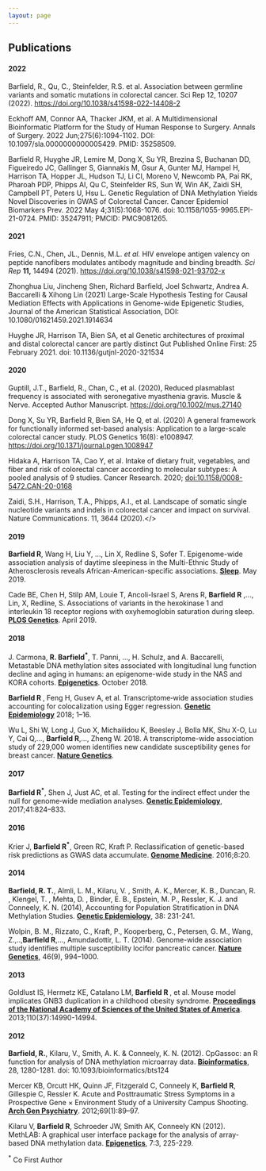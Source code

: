 ```yaml
---
layout: page
---
```


<html lang="en-us">

<h2>

Publications


<h4 id="2022">

2022

</h4>

<p>

Barfield, R., Qu, C., Steinfelder, R.S. et al. Association between germline variants and somatic mutations in colorectal cancer. Sci Rep 12, 10207 (2022). https://doi.org/10.1038/s41598-022-14408-2

</p>

<p>

Eckhoff AM, Connor AA, Thacker JKM, et al. A Multidimensional Bioinformatic Platform for the Study of Human Response to Surgery. Annals of Surgery. 2022 Jun;275(6):1094-1102. DOI: 10.1097/sla.0000000000005429. PMID: 35258509. 

</p>

<p>

Barfield R, Huyghe JR, Lemire M, Dong X, Su YR, Brezina S, Buchanan DD, Figueiredo JC, Gallinger S, Giannakis M, Gsur A, Gunter MJ, Hampel H, Harrison TA, Hopper JL, Hudson TJ, Li CI, Moreno V, Newcomb PA, Pai RK, Pharoah PDP, Phipps AI, Qu C, Steinfelder RS, Sun W, Win AK, Zaidi SH, Campbell PT, Peters U, Hsu L. Genetic Regulation of DNA Methylation Yields Novel Discoveries in GWAS of Colorectal Cancer. Cancer Epidemiol Biomarkers Prev. 2022 May 4;31(5):1068-1076. doi: 10.1158/1055-9965.EPI-21-0724. PMID: 35247911; PMCID: PMC9081265.

</p>

<h4 id="2021">

2021

</h4>

<p>

Fries, C.N., Chen, JL., Dennis, M.L. *et al.* HIV envelope antigen valency on peptide nanofibers modulates antibody magnitude and binding breadth. *Sci Rep* **11,** 14494 (2021). <https://doi.org/10.1038/s41598-021-93702-x>

</p>

<p>

Zhonghua Liu, Jincheng Shen, Richard Barfield, Joel Schwartz, Andrea A. Baccarelli & Xihong Lin (2021) Large-Scale Hypothesis Testing for Causal Mediation Effects with Applications in Genome-wide Epigenetic Studies, Journal of the American Statistical Association, DOI: 10.1080/01621459.2021.1914634

</p>

<p>

Huyghe JR, Harrison TA, Bien SA, et al Genetic architectures of proximal and distal colorectal cancer are partly distinct Gut Published Online First: 25 February 2021. doi: 10.1136/gutjnl-2020-321534

</p>

<h4 id="2020">

2020

</h4>

<p>

Guptill, J.T., Barfield, R., Chan, C., et al. (2020), Reduced plasmablast frequency is associated with seronegative myasthenia gravis. Muscle & Nerve. Accepted Author Manuscript. <https://doi.org/10.1002/mus.27140>

</p>

<p>

Dong X, Su YR, Barfield R, Bien SA, He Q, et al. (2020) A general framework for functionally informed set-based analysis: Application to a large-scale colorectal cancer study. PLOS Genetics 16(8): e1008947. <https://doi.org/10.1371/journal.pgen.1008947>

</p>

<p>

Hidaka A, Harrison TA, Cao Y, et al. Intake of dietary fruit, vegetables, and fiber and risk of colorectal cancer according to molecular subtypes: A pooled analysis of 9 studies. Cancer Research. 2020; <doi:10.1158/0008-5472.CAN-20-0168>

</p>

<p>

Zaidi, S.H., Harrison, T.A., Phipps, A.I., et al. Landscape of somatic single nucleotide variants and indels in colorectal cancer and impact on survival. Nature Communications. 11, 3644 (2020).\</\>

<h4 id="2019">

2019

</h4>

<p>

<b>Barfield R</b>, Wang H, Liu Y, …, Lin X, Redline S, Sofer T. Epigenome-wide association analysis of daytime sleepiness in the Multi-Ethnic Study of Atherosclerosis reveals African-American-specific associations. <a href="https://academic.oup.com/sleep/advance-article/doi/10.1093/sleep/zsz101/5492629"><b>Sleep</b></a>. May 2019.

</p>

<p>

Cade BE, Chen H, Stilp AM, Louie T, Ancoli-Israel S, Arens R, <b>Barfield R</b> ,..., Lin, X, Redline, S. Associations of variants in the hexokinase 1 and interleukin 18 receptor regions with oxyhemoglobin saturation during sleep. <a href="https://www.ncbi.nlm.nih.gov/pubmed/30990817"><b>PLOS Genetics</b></a>. April 2019.

</p>

<h4 id="2018">

2018

</h4>

<p>

J. Carmona, <b>R. Barfield<sup>\*</sup></b>, T. Panni, ..., H. Schulz, and A. Baccarelli, Metastable DNA methylation sites associated with longitudinal lung function decline and aging in humans: an epigenome-wide study in the NAS and KORA cohorts. <a href="https://www.ncbi.nlm.nih.gov/pubmed/30343628"><b>Epigenetics</b></a>. October 2018.

</p>

<p>

<b>Barfield R </b>, Feng H, Gusev A, et al. Transcriptome‐wide association studies accounting for colocalization using Egger regression. <a href="https://doi.org/10.1002/gepi.22131"><b>Genetic Epidemiology</b></a> 2018; 1–16.

</p>

<p>

Wu L, Shi W, Long J, Guo X, Michailidou K, Beesley J, Bolla MK, Shu X-O, Lu Y, Cai Q,..., <b>Barfield R</b>,..., Zheng W. 2018. A transcriptome-wide association study of 229,000 women identifies new candidate susceptibility genes for breast cancer. <a href="https://www.nature.com/articles/s41588-018-0132-x"><b>Nature Genetics</b></a>.

<p>

<h4 id="2017">

2017

</h4>

<p>

<b>Barfield R<sup>\*</sup></b>, Shen J, Just AC, et al. Testing for the indirect effect under the null for genome‐wide mediation analyses. <a href="https://doi.org/10.1002/gepi.22084"><b>Genetic Epidemiology</b></a>, 2017;41:824–833.

</p>

<h4 id="2016">

2016

</h4>

<p>

Krier J, <b>Barfield R<sup>\*</sup></b>, Green RC, Kraft P. Reclassification of genetic-based risk predictions as GWAS data accumulate. <a href="http://doi.org/10.1186/s13073-016-0272-5"><b>Genome Medicine</b></a>. 2016;8:20.

</p>

<h4 id="2014">

2014

</h4>

<p>

<b>Barfield, R. T.</b>, Almli, L. M., Kilaru, V. , Smith, A. K., Mercer, K. B., Duncan, R. , Klengel, T. , Mehta, D. , Binder, E. B., Epstein, M. P., Ressler, K. J. and Conneely, K. N. (2014), Accounting for Population Stratification in DNA Methylation Studies. <a href="https://doi.org/10.1002/gepi.21789"><b>Genetic Epidemiology</b></a>, 38: 231-241.

</p>

<p>

Wolpin, B. M., Rizzato, C., Kraft, P., Kooperberg, C., Petersen, G. M., Wang, Z.,..,<b>Barfield R</b>,..., Amundadottir, L. T. (2014). Genome-wide association study identifies multiple susceptibility locifor pancreatic cancer. <a href="http://doi.org/10.1038/ng.3052"><b>Nature Genetics</b></a>, 46(9), 994–1000.

</p>

<h4 id="2013">

2013

</h4>

<p>

Goldlust IS, Hermetz KE, Catalano LM, <b>Barfield R </b>, et al. Mouse model implicates GNB3 duplication in a childhood obesity syndrome. <a href="http://doi.org/10.1073/pnas.1305999110"><b>Proceedings of the National Academy of Sciences of the United States of America</b></a>. 2013;110(37):14990-14994.

</p>

<h4 id="2012">

2012

</h4>

<p>

<b>Barfield, R.</b>, Kilaru, V., Smith, A. K. & Conneely, K. N. (2012). CpGassoc: an R function for analysis of DNA methylation microarray data. <a href="https://academic.oup.com/bioinformatics/article/28/9/1280/312316"><b>Bioinformatics</b></a>, 28, 1280-1281. doi: 10.1093/bioinformatics/bts124

</p>

<p>

Mercer KB, Orcutt HK, Quinn JF, Fitzgerald C, Conneely K, <b>Barfield R</b>, Gillespie C, Ressler K. Acute and Posttraumatic Stress Symptoms in a Prospective Gene × Environment Study of a University Campus Shooting. <a href="https://jamanetwork.com/journals/jamapsychiatry/fullarticle/1107439"><b>Arch Gen Psychiatry</b></a>. 2012;69(1):89–97.

</p>

<p>

Kilaru V, <b>Barfield R</b>, Schroeder JW, Smith AK, Conneely KN (2012). MethLAB: A graphical user interface package for the analysis of array-based DNA methylation data. <a href="https://doi.org/10.4161/epi.7.3.19284"><b>Epigenetics</b></a>, 7:3, 225-229.

</p>

<sup>\*</sup> Co First Author
